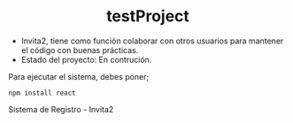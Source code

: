 <h1 align="center">testProject</h1>

- Invita2, tiene como función colaborar con otros usuarios para mantener el código con buenas prácticas.
- Estado del proyecto: En contrución.

Para ejecutar el sistema, debes poner;

```npm install react ```

Sistema de Registro - Invita2
